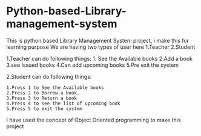 # Python-based-Library-management-system
This is python based Library Management System project, i make this for learning purpose
We are having two types of user here
1.Teacher
2.Student

1.Teacher can do following things:
    1. See the Available books
    2.Add a book
    3.see Issued books
    4.Can add upcoming books
    5.Pre exit the system
    
2.Student can do following things:

    1.Press 1 to See the Available books
    2.Press 2 to Borrow a book.
    3.Press 3 to Return a book
    4.Press 4 to see the list of upcoming book
    5.Press 5 to exit the system
    
    
 I have used the concept of Object Oriented programming to make this project
